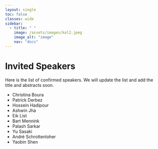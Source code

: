 ```yaml
---
layout: single
toc: false
classes: wide
sidebar:  
  - title: " "   
    image: /assets/images/kol2.jpeg
    image_alt: "image"
    nav: "docs"
---
```


# Invited Speakers

Here is the list of confirmed speakers. We will update the list and add the title and abstracts soon. <br>

<ul>
<li>Christina Boura</li>
<li>Patrick Derbez</li>
<li>Hossein Hadipour</li>
<li>Ashwin Jha</li>
<li>Eik List</li>
<li>Bart Mennink</li>
<li>Palash Sarkar</li>
<li>Yu Sasaki</li>
<li>André Schrottenloher</li>
<li>Yaobin Shen</li>
</ul>
